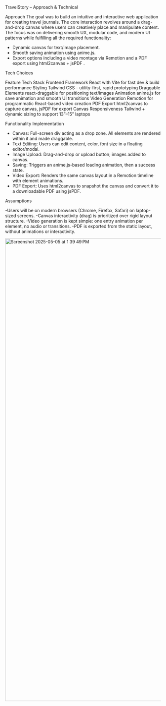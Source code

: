 TravelStory – Approach & Technical 

Approach
The goal was to build an intuitive and interactive web application for creating travel journals. The core interaction revolves around a drag-and-drop canvas where users can creatively place and manipulate content. The focus was on delivering smooth UX, modular code, and modern UI patterns while fulfilling all the required functionality:
  - Dynamic canvas for text/image placement.
  - Smooth saving animation using anime.js.
  - Export options including a video montage via Remotion and a PDF export using html2canvas + jsPDF .

Tech Choices

Feature                      Tech Stack
Frontend Framework           React with Vite for fast dev & build performance
Styling                      Tailwind CSS – utility-first, rapid prototyping
Draggable Elements           react-draggable for positioning text/images
Animation                    anime.js for save animation and smooth UI transitions
Video Generation             Remotion for programmatic React-based video creation
PDF Export                   html2canvas to capture canvas, jsPDF for export
Canvas Responsiveness        Tailwind + dynamic sizing to support 13”–15” laptops


Functionality Implementation
  - Canvas: Full-screen div acting as a drop zone. All elements are rendered within it and made draggable.
  - Text Editing: Users can edit content, color, font size in a floating editor/modal.
  - Image Upload: Drag-and-drop or upload button; images added to canvas.
  - Saving: Triggers an anime.js-based loading animation, then a success state.
  - Video Export: Renders the same canvas layout in a Remotion timeline with element animations.
  - PDF Export: Uses html2canvas to snapshot the canvas and convert it to a downloadable PDF using jsPDF.


Assumptions

-Users will be on modern browsers (Chrome, Firefox, Safari) on laptop-sized screens.
-Canvas interactivity (drag) is prioritized over rigid layout structure.
-Video generation is kept simple: one entry animation per element, no audio or transitions.
-PDF is exported from the static layout, without animations or interactivity.


<img width="1493" alt="Screenshot 2025-05-05 at 1 39 49 PM" src="https://github.com/user-attachments/assets/571e34fb-d1c8-4e35-9e59-1e5c72cef7a0" />



